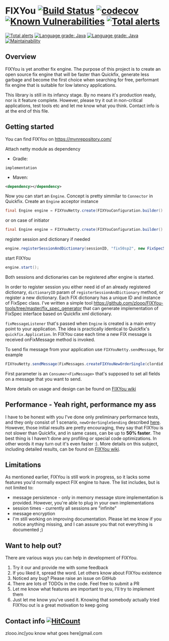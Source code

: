 # FIXYou [![Build Status](https://travis-ci.org/zlooo/FIXYou.svg?branch=master)](https://travis-ci.org/zlooo/FIXYou.svg?branch=master) [![codecov](https://codecov.io/gh/zlooo/FIXYou/branch/master/graph/badge.svg)](https://codecov.io/gh/zlooo/FIXYou) [![Known Vulnerabilities](https://snyk.io/test/github/zlooo/FIXYou/badge.svg?targetFile=build.gradle)](https://snyk.io/test/github/zlooo/FIXYou?targetFile=build.gradle) [![Total alerts](https://img.shields.io/lgtm/alerts/g/zlooo/FIXYou.svg?logo=lgtm&logoWidth=18)](https://lgtm.com/projects/g/zlooo/FIXYou/alerts/)
[![Total alerts](https://img.shields.io/lgtm/alerts/g/zlooo/FIXYou.svg?logo=lgtm&logoWidth=18)](https://lgtm.com/projects/g/zlooo/FIXYou/alerts/) [![Language grade: Java](https://img.shields.io/lgtm/grade/java/g/zlooo/FIXYou.svg?logo=lgtm&logoWidth=18)](https://lgtm.com/projects/g/zlooo/FIXYou/context:java)
[![Language grade: Java](https://img.shields.io/lgtm/grade/java/g/zlooo/FIXYou.svg?logo=lgtm&logoWidth=18)](https://lgtm.com/projects/g/zlooo/FIXYou/context:java) [![Maintainability](https://api.codeclimate.com/v1/badges/ccdaea954bc932498d1f/maintainability)](https://codeclimate.com/github/zlooo/FIXYou/maintainability)

## Overview
FIXYou is yet another fix engine. The purpose of this project is to create an open source fix engine that will be faster than Quickfix, generate less garbage and become the first choice when searching for free, performant fix engine that is suitable for low latency applications.

This library is still in its infancy stage. By no means it's production ready, nor is it feature complete. However, please try it out in non-critical applications, test tools etc and let me know what you think. Contact info is at the end of this file.

## Getting started
You can find FIXYou on https://mvnrepository.com/

Attach netty module as dependency
* Gradle: 

`implementation`
* Maven:
```xml
<dependency></dependency>
```
Now you can start an `Engine`. Concept is pretty simmilar to `Connector` in Quickfix. Create an `Engine` acceptor instance
```java
final Engine engine = FIXYouNetty.create(FIXYouConfiguration.builder().acceptorBindInterface(bindInterface).acceptorListenPort(port).initiator(false).build(), fixMessageListener);
```
or on case of initiator
```java
final Engine engine = FIXYouNetty.create(FIXYouConfiguration.builder().initiator(true).build(), fixMessageListener);
```
register session and dictionary if needed
```java
engine.registerSessionAndDictionary(sessionID, "fix50sp2", new FixSpec50SP2(), new SessionConfig().setHost(host).setPort(port));//host and port are only needed if you're registering initiator
```
start FIXYou
```java
engine.start();
```
Both sessions and dictionaries can be registered after engine is started.

In order to register session you either need id of an already registered dictionary, `dictionaryID` param of `registerSessionAndDictionary` method, or register a new dictionary. Each FIX dictionary has a unique ID  and instance of FixSpec class. I've written a simple tool https://github.com/zlooo/FIXYou-tools/tree/master/fix_spec_generator that can generate implementation of FixSpec interface based on Quickfix xml dictionary.

`fixMessageListener` that's passed when `Engine` is created is a main entry point to your application. The idea is practically identical to Quickfix's `quickfix.Application`. In FIXYou case each time a new FIX message is received onFixMessage method is invoked.

To send fix message from your application use `FIXYouNetty.sendMessage`, for example
```java
FIXYouNetty.sendMessage(FixMessages.createFIXYouNewOrderSingle(clordid), fixYouSessionId, engine)
```
First parameter is an `Consumer<FixMessage>` that's supposed to set all fields on a message that you want to send.

More details on usage and design can be found on [FIXYou wiki](https://github.com/zlooo/FIXYou/wiki)

## Performance - Yeah right, performance my ass
I have to be honest with you I've done only preliminary performance tests, and they only consist of 1 scenario, `newOrderSingleSending` described [here](https://github.com/zlooo/FIXYou-tools#probe-test-scenarios). However, those initial results are pretty encouraging, they say that FIXYou is not slower than Quickfix, and in same cases, can be up to **50% faster**. The best thing is I haven't done any profiling or special code optimizations. In other words it may turn out it's even faster :). More details on this subject, including detailed results, can be found on [FIXYou wiki](https://github.com/zlooo/FIXYou/wiki/Performance-Tests).

## Limitations
As mentioned earlier, FIXYou is still work in progress, so it lacks some features you'd normally expect FIX engine to have. The list includes, but is not limited to:
* message persistence - only in memory message store implementation is provided. However, you're able to plug in your own implementations
* session times - currently all sessions are "infinite"
* message encryption
* I'm still working on improving documentation. Please let me know if you notice anything missing, and I can assure you that not everything is documented ;)

## Want to help out?
There are various ways you can help in development of FIXYou.
1. Try it our and provide me with some feedback
2. If you liked it, spread the word. Let others know about FIXYou existence
3. Noticed any bug? Please raise an issue on GitHub
4. There are lots of TODOs in the code. Feel free to submit a PR
5. Let me know what features are important to you, I'll try to implement them
6. Just let me know you've used it. Knowing that somebody actually tried FIXYou out is a great motivation to keep going

## Contact info [![HitCount](http://hits.dwyl.com/zlooo/FIXYou.svg)](http://hits.dwyl.com/zlooo/FIXYou)
zlooo.inc[you know what goes here]gmail.com
